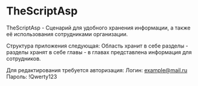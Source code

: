 # TheScriptAsp
TheScriptAsp - Сценарий для удобного хранения информации, а также её использования сотрудниками организации.

Структура приложения следующая:
Область хранит в себе разделы - разделы хранят в себе главы - в главах представлена информация для сотрудников.

Для редактирования требуется авторизация:
Логин: example@mail.ru
Пароль: !Qwerty123

